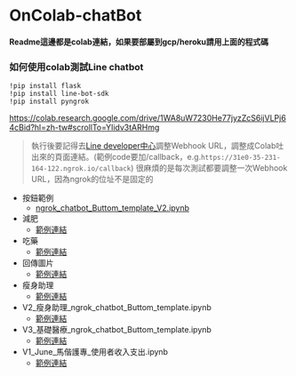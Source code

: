 # OnColab-chatBot 
#### Readme這邊都是colab連結，如果要部屬到gcp/heroku請用上面的程式碼
### 如何使用colab測試Line chatbot
```
!pip install flask
!pip install line-bot-sdk
!pip install pyngrok
```
https://colab.research.google.com/drive/1WA8uW7230He77jyzZcS6ijVLPj64cBid?hl=zh-tw#scrollTo=YIidv3tARHmg
> 執行後要記得去[Line developer中心](https://developers.line.biz/console/)調整Webhook URL，調整成Colab吐出來的頁面連結。(範例code要加/callback，e.g.`https://31e0-35-231-164-122.ngrok.io/callback`)
> 很麻煩的是每次測試都要調整一次Webhook URL，因為ngrok的位址不是固定的


- 按鈕範例
  - [ngrok_chatbot_Buttom_template_V2.ipynb](https://colab.research.google.com/drive/1N_HBu17HyQLwNsHDuEeAkS9QAOH85Ydy?usp=sharing)
- 減肥
  - [範例連結](https://colab.research.google.com/drive/1IVuyqkquDfJkwFoOtATVAXYtZS_F-Tlk?hl=zh-tw#scrollTo=mSi-0mnRRGUm)  
- 吃藥
  - [範例連結](https://colab.research.google.com/drive/1OhgmCpUblTxximffTfmRGx7Ghb6ZjOZQ?hl=zh-tw#scrollTo=Lmazs04mRIQl)
- 回傳圖片
  - [範例連結](https://colab.research.google.com/drive/1Z7Zq2TKwWXRAhsv8WzKN5HKVGNEeN9b6?hl=zh-tw#scrollTo=Lmazs04mRIQl) 
- 瘦身助理
  - [範例連結](https://colab.research.google.com/drive/13k5Ouw2WZMdOx3_xN9qEs_bXjYGaxCXT?hl=zh-tw#scrollTo=CMOocpugWgce)
- V2_瘦身助理_ngrok_chatbot_Buttom_template.ipynb
  - [範例連結](https://colab.research.google.com/drive/1JdluL1yZ_VgXFFexGukBYR_5WiXULqzf?hl=zh-tw#scrollTo=Lmazs04mRIQl) 
- V3_基礎醫療_ngrok_chatbot_Buttom_template.ipynb
  - [範例連結](https://colab.research.google.com/drive/1odesYQtuF2SMnVujMyXmKlJKz62HXW52?hl=zh-tw#scrollTo=Lmazs04mRIQl)
- V1_June_馬偕護專_使用者收入支出.ipynb
  - [範例連結](https://colab.research.google.com/drive/1FaJTsjW-SorDXRQzehIesSA-t2gXU_Ly?hl=en#scrollTo=Lmazs04mRIQl)
